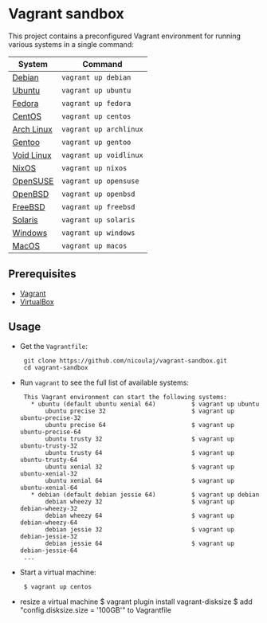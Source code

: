 Vagrant sandbox
===============

This project contains a preconfigured Vagrant environment for running various systems in a single command:

| System                                       | Command                |
| -------------------------------------------- | ---------------------- |
| [Debian](https://www.debian.org)             | `vagrant up debian`    |
| [Ubuntu](https://www.ubuntu.com)             | `vagrant up ubuntu`    |
| [Fedora](https://getfedora.org)              | `vagrant up fedora`    |
| [CentOS](https://www.centos.org)             | `vagrant up centos`    |
| [Arch Linux](https://www.archlinux.org)      | `vagrant up archlinux` |
| [Gentoo](https://www.gentoo.org)             | `vagrant up gentoo`    |
| [Void Linux](http://www.voidlinux.eu)        | `vagrant up voidlinux` |
| [NixOS](https://nixos.org)                   | `vagrant up nixos`     |
| [OpenSUSE](https://www.opensuse.org)         | `vagrant up opensuse`  |
| [OpenBSD](https://www.openbsd.org)           | `vagrant up openbsd`   |
| [FreeBSD](https://www.freebsd.org)           | `vagrant up freebsd`   |
| [Solaris](http://www.oracle.com/solaris)     | `vagrant up solaris`   |
| [Windows](https://www.microsoft.com/windows) | `vagrant up windows`   |
| [MacOS](http://www.apple.com/macos)          | `vagrant up macos`     |


Prerequisites
-------------

  * [Vagrant](https://www.vagrantup.com)
  * [VirtualBox](https://www.virtualbox.org)

Usage
-----

 * Get the `Vagrantfile`:

        git clone https://github.com/nicoulaj/vagrant-sandbox.git
        cd vagrant-sandbox

 * Run `vagrant` to see the full list of available systems:

        This Vagrant environment can start the following systems:
          * ubuntu (default ubuntu xenial 64)          $ vagrant up ubuntu
              ubuntu precise 32                        $ vagrant up ubuntu-precise-32
              ubuntu precise 64                        $ vagrant up ubuntu-precise-64
              ubuntu trusty 32                         $ vagrant up ubuntu-trusty-32
              ubuntu trusty 64                         $ vagrant up ubuntu-trusty-64
              ubuntu xenial 32                         $ vagrant up ubuntu-xenial-32
              ubuntu xenial 64                         $ vagrant up ubuntu-xenial-64
          * debian (default debian jessie 64)          $ vagrant up debian
              debian wheezy 32                         $ vagrant up debian-wheezy-32
              debian wheezy 64                         $ vagrant up debian-wheezy-64
              debian jessie 32                         $ vagrant up debian-jessie-32
              debian jessie 64                         $ vagrant up debian-jessie-64
        ...

 * Start a virtual machine:
 
        $ vagrant up centos
 * resize a virtual machine
        $ vagrant plugin install vagrant-disksize
        $ add "config.disksize.size = '100GB'" to Vagrantfile
